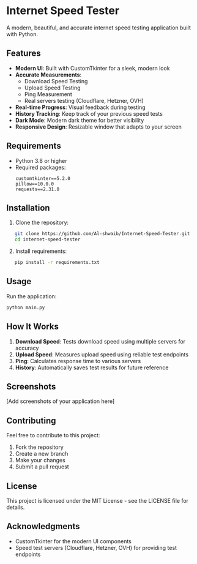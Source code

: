 # Internet Speed Tester 

A modern, beautiful, and accurate internet speed testing application built with Python.

## Features 

- **Modern UI**: Built with CustomTkinter for a sleek, modern look
- **Accurate Measurements**: 
  - Download Speed Testing
  - Upload Speed Testing
  - Ping Measurement
  - Real servers testing (Cloudflare, Hetzner, OVH)
- **Real-time Progress**: Visual feedback during testing
- **History Tracking**: Keep track of your previous speed tests
- **Dark Mode**: Modern dark theme for better visibility
- **Responsive Design**: Resizable window that adapts to your screen

## Requirements 

- Python 3.8 or higher
- Required packages:
  ```
  customtkinter==5.2.0
  pillow==10.0.0
  requests==2.31.0
  ```

## Installation 

1. Clone the repository:
```bash
   git clone https://github.com/Al-shwaib/Internet-Speed-Tester.git
   cd internet-speed-tester
```

2. Install requirements:
```bash
   pip install -r requirements.txt
   ```

## Usage 

Run the application:
```bash
python main.py
```

## How It Works 

1. **Download Speed**: Tests download speed using multiple servers for accuracy
2. **Upload Speed**: Measures upload speed using reliable test endpoints
3. **Ping**: Calculates response time to various servers
4. **History**: Automatically saves test results for future reference

## Screenshots 

[Add screenshots of your application here]

## Contributing 

Feel free to contribute to this project:
1. Fork the repository
2. Create a new branch
3. Make your changes
4. Submit a pull request

## License 

This project is licensed under the MIT License - see the LICENSE file for details.

## Acknowledgments 

- CustomTkinter for the modern UI components
- Speed test servers (Cloudflare, Hetzner, OVH) for providing test endpoints
